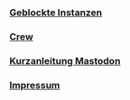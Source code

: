 ### [Geblockte Instanzen](blocked_instances.md)

### [Crew](staff.md)

### [Kurzanleitung Mastodon](tutorial.md)

### [Impressum](/imprint)